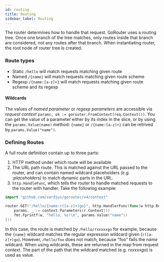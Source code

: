 ```yaml
---
id: routing
title: Routing
sidebar_label: Routing
---
```


The router determines how to handle that request. GoRouter uses a routing tree. Once one branch of the tree matches, only routes inside that branch are considered, not any routes after that branch. When instantiating router, the root node of router tree is created.
### Route types
- Static `/hello`
will match requests matching given route
- Named `/{name}`
will match requests matching given route scheme
- Regexp `/{name:[a-z]+}`
will match requests matching given route scheme and its regexp
#### Wildcards
The values of *named parameter* or *regexp parameters* are accessible via *request context* `params, ok := gorouter.FromContext(req.Context())`. You can get the value of a parameter either by its index in the slice, or by using the `params.Value(name)` method: `{name}` or `/{name:[a-z]+}` can be retrived by `params.Value("name")`.
### Defining Routes
A full route definition contain up to three parts:
1. HTTP method under which route will be available
2. The URL path route. This is matched against the URL passed to the router, and can contain named wildcard placeholders *(e.g. :placeholders)* to match dynamic parts in the URL.
3. `http.HandleFunc`, which tells the router to handle matched requests to the router with handler.
Take the following example:
```go
import "github.com/vardius/gorouter/v4/context"

router.GET("/hello/{name:r([a-z]+)go}", http.HandlerFunc(func(w http.ResponseWriter, r *http.Request) {
    params, _ := context.Parameters(r.Context())
    fmt.Fprintf(w, "hello, %s!\n", params.Value("name"))
}))
```
In this case, the route is matched by `/hello/rxxxxxgo` for example, because the `{name}` wildcard matches the regular expression wildcard given (`r([a-z]+)go`). However, `/hello/foo` does not match, because "foo" fails the *name* wildcard. When using wildcards, these are returned in the map from request context. The part of the path that the wildcard matched (e.g. *rxxxxxgo*) is used as value.